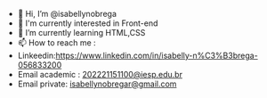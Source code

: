 - 👋 Hi, I’m @isabellynobrega
- 👀 I'm currently interested in Front-end
- 🌱 I’m currently learning  HTML,CSS
- 📫 How to reach me : 
- Linkeedin:https://www.linkedin.com/in/isabelly-n%C3%B3brega-056833200
- Email academic : 202221151100@iesp.edu.br
- Email private: isabellynobregar@gmail.com

<!---
isabellynobrega/isabellynobrega is a ✨ special ✨ repository because its `README.md` (this file) appears on your GitHub profile.
You can click the Preview link to take a look at your changes.
--->
